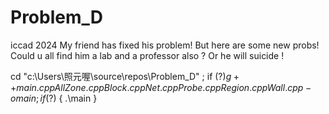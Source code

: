 # Problem_D
iccad 2024
 My friend has fixed his problem!
 But here are some new probs!
 Could u all find him a lab and a professor also ?
 Or he will suicide !

cd "c:\Users\照元喔\source\repos\Problem_D\" ; if ($?) { g++ main.cpp AllZone.cpp Block.cpp Net.cpp Probe.cpp Region.cpp Wall.cpp -o main} ; if ($?) { .\main }
